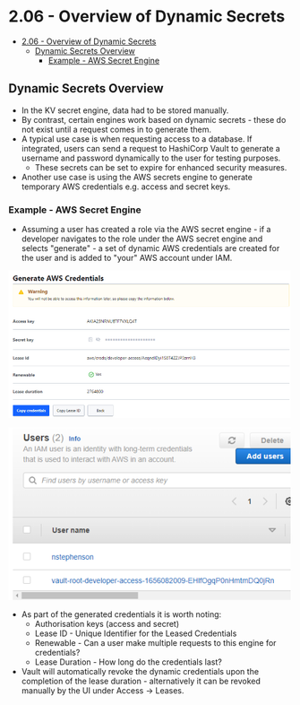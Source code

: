 # 2.06 - Overview of Dynamic Secrets

- [2.06 - Overview of Dynamic Secrets](#206---overview-of-dynamic-secrets)
  - [Dynamic Secrets Overview](#dynamic-secrets-overview)
    - [Example - AWS Secret Engine](#example---aws-secret-engine)

## Dynamic Secrets Overview

- In the KV secret engine, data had to be stored manually.
- By contrast, certain engines work based on dynamic secrets - these do not exist until a request comes in to generate them.
- A typical use case is when requesting access to a database. If integrated, users can send a request to HashiCorp Vault to generate a username and password dynamically to the user for testing purposes.
  - These secrets can be set to expire for enhanced security measures.
- Another use case is using the AWS secrets engine to generate temporary AWS credentials e.g. access and secret keys.

### Example - AWS Secret Engine

- Assuming a user has created a role via the AWS secret engine - if a developer navigates to the role under the AWS secret engine and selects "generate" - a set of dynamic AWS credentials are created for the user and is added to "your" AWS account under IAM.

![Untitled](./img/aws-credential-generation.png)

![Untitled](./img/aws-credential-iam.png)

- As part of the generated credentials it is worth noting:
  - Authorisation keys (access and secret)
  - Lease ID - Unique Identifier for the Leased Credentials
  - Renewable - Can a user make multiple requests to this engine for credentials?
  - Lease Duration - How long do the credentials last?
- Vault will automatically revoke the dynamic credentials upon the completion of the lease duration - alternatively it can be revoked manually by the UI under Access → Leases.
